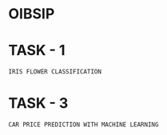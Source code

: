 # OIBSIP
#  TASK - 1 

    IRIS FLOWER CLASSIFICATION

# TASK - 3 
    CAR PRICE PREDICTION WITH MACHINE LEARNING
